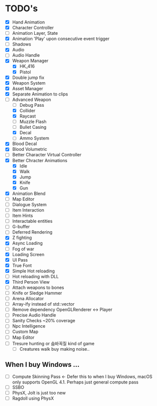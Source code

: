 # TODO's

- [x] Hand Animation  
- [x] Character Controller
- [ ] Animation Layer, State  
- [x] Animation 'Play' upon consecutive event trigger
- [ ] Shadows
- [x] Audio  
- [ ] Audio Handle  
- [x] Weapon Manager  
     - [x] HK_416  
     - [x] Pistol  
- [x] Double jump fix  
- [x] Weapon System  
- [x] Asset Manager  
- [x] Separate Animation to clips  
- [ ] Advanced Weapon
     - [ ] Debug Pass
     - [x] Collider
     - [x] Raycast
     - [ ] Muzzle Flash
     - [ ] Bullet Casing
     - [x] Decal
     - [ ] Ammo System
- [x] Blood Decal
- [x] Blood Volumetric
- [ ] Better Character Virtual Controller
- [x] Better Chracter Animations
    - [x] Idle
    - [x] Walk
    - [x] Jump
    - [x] Knife
    - [x] Gun
- [x] Animation Blend
- [ ] Map Editor
- [ ] Dialogue System
- [ ] Item Interaction
- [ ] Item Hints
- [ ] Interactable entities
- [ ] G-buffer
- [ ] Deferred Rendering
- [x] Z fighting  
- [x] Async Loading
- [ ] Fog of war  
- [x] Loading Screen  
- [x] UI Pass  
- [x] True Font
- [x] Simple Hot reloading  
- [ ] Hot reloading with DLL
- [x] Third Person View
- [ ] Attach weapons to bones
- [ ] Knife or Sledge Hammer
- [ ] Arena Allocator
- [ ] Array-ify instead of std::vector  
- [ ] Remove dependency OpenGLRenderer <-> Player  
- [ ] Precise Audio Handle  
- [ ] Sanity Checks ~20% coverage
- [ ] Npc Intelligence
- [ ] Custom Map
- [ ] Map Editor
- [ ] Tresure hunting or 숨바꼭질 kind of game
    - [ ] Creatures walk buy making noise..

## When I buy Windows ...
- [ ] Compute Skinning Pass <- Defer this to when I buy Windows, macOS only supports OpenGL 4.1. Perhaps just general compute pass
- [ ] SSBO
- [ ] PhysX, Jolt is just too new
- [ ] Ragdoll using PhysX
